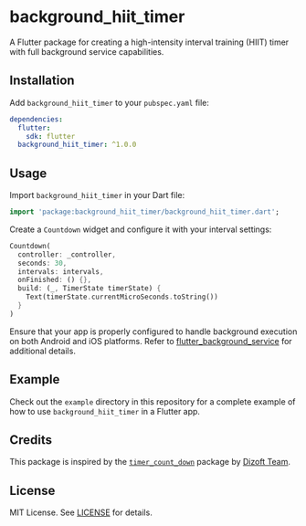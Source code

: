 # background_hiit_timer

A Flutter package for creating a high-intensity interval training (HIIT) timer with full background service capabilities.

## Installation

Add `background_hiit_timer` to your `pubspec.yaml` file:

```yaml
dependencies:
  flutter:
    sdk: flutter
  background_hiit_timer: ^1.0.0
```

## Usage

Import `background_hiit_timer` in your Dart file:

```dart
import 'package:background_hiit_timer/background_hiit_timer.dart';
```

Create a `Countdown` widget and configure it with your interval settings:

```dart
Countdown(
  controller: _controller,
  seconds: 30,
  intervals: intervals,
  onFinished: () {},
  build: (_, TimerState timerState) {
    Text(timerState.currentMicroSeconds.toString())
  }
)
```

Ensure that your app is properly configured to handle background execution on both Android and iOS platforms. Refer to [flutter_background_service](https://pub.dev/packages/flutter_background_service) for additional details.

## Example

Check out the `example` directory in this repository for a complete example of how to use `background_hiit_timer` in a Flutter app.

## Credits

This package is inspired by the [`timer_count_down`](https://pub.dev/packages/timer_count_down) package by [Dizoft Team](https://github.com/DizoftTeam).

## License

MIT License. See [LICENSE](LICENSE) for details.